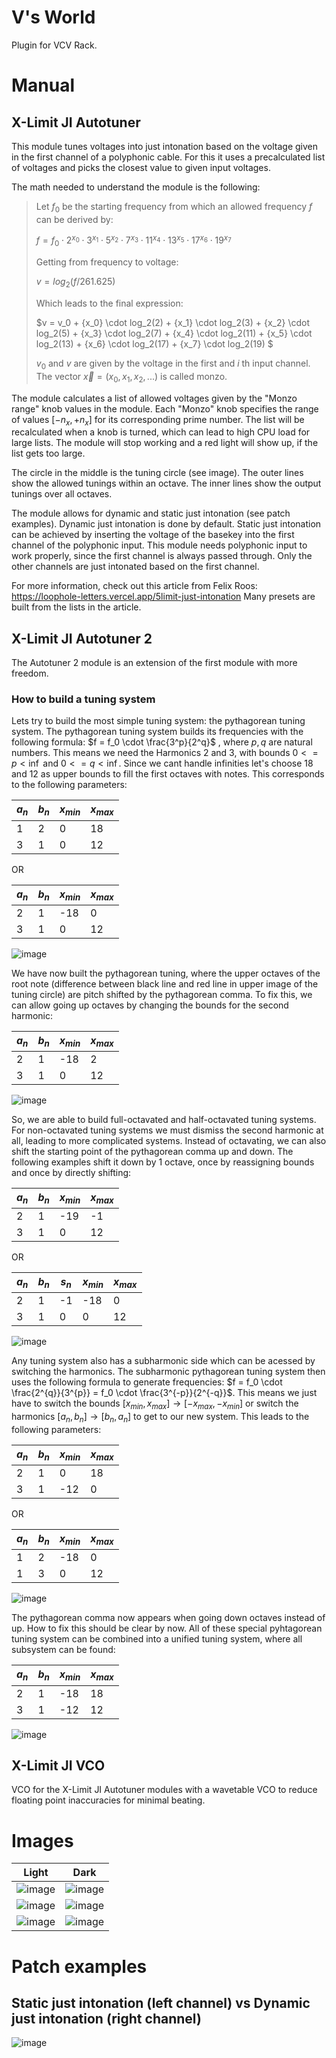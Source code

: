 # V's World
Plugin for VCV Rack.

# Manual

## X-Limit JI Autotuner
This module tunes voltages into just intonation based on the voltage given in the first channel of a polyphonic cable.
For this it uses a precalculated list of voltages and picks the closest value to given input voltages.

The math needed to understand the module is the following:

> Let $f_0$ be the starting frequency from which an allowed frequency $f$ can be derived by:
> 
> $f = f_0 \cdot 2^{x_0} \cdot 3^{x_1} \cdot 5^{x_2} \cdot 7^{x_3} \cdot 11^{x_4} \cdot 13^{x_5} \cdot 17^{x_6} \cdot 19^{x_7}$
>    
> Getting from frequency to voltage:
>
> $v = log_2(f / 261.625)$
>
> Which leads to the final expression:
>
> $v = v_0 + {x_0} \cdot log_2(2) + {x_1} \cdot log_2(3) + {x_2} \cdot log_2(5) + {x_3} \cdot log_2(7) + {x_4} \cdot log_2(11) + {x_5} \cdot log_2(13) + {x_6} \cdot log_2(17) + {x_7} \cdot log_2(19) $
>
> $v_0$ and $v$ are given by the voltage in the first and $i$ th input channel.
> The vector $\vec{x} = (x_0, x_1, x_2, ...)$ is called monzo.

The module calculates a list of allowed voltages given by the "Monzo range" knob values in the module. 
Each "Monzo" knob specifies the range of values $[-n_x, +n_x]$ for its corresponding prime number.
The list will be recalculated when a knob is turned, which can lead to high CPU load for large lists.
The module will stop working and a red light will show up, if the list gets too large.

The circle in the middle is the tuning circle (see image).
The outer lines show the allowed tunings within an octave.
The inner lines show the output tunings over all octaves.

The module allows for dynamic and static just intonation (see patch examples).
Dynamic just intonation is done by default.
Static just intonation can be achieved by inserting the voltage of the basekey into the first channel of the polyphonic input.
This module needs polyphonic input to work properly, since the first channel is always passed through.
Only the other channels are just intonated based on the first channel.

For more information, check out this article from Felix Roos: https://loophole-letters.vercel.app/5limit-just-intonation
Many presets are built from the lists in the article.

## X-Limit JI Autotuner 2
The Autotuner 2 module is an extension of the first module with more freedom. 

### How to build a tuning system
Lets try to build the most simple tuning system: the pythagorean tuning system.
The pythagorean tuning system builds its frequencies with the following formula: $f = f_0 \cdot \frac{3^p}{2^q}$ , where $p,q$ are natural numbers.
This means we need the Harmonics 2 and 3, with bounds $0 <= p < \inf$ and $0 <= q < \inf$. Since we cant handle infinities let's choose 18 and 12 as upper bounds to fill the first octaves with notes.
This corresponds to the following parameters:

| $a_n$ | $b_n$ | $x_{min}$ | $x_{max}$ |
|----------|----------|----------| --|
| 1 | 2  | 0  | 18 |
| 3 | 1 | 0  | 12  |

OR

| $a_n$ | $b_n$ | $x_{min}$ | $x_{max}$ |
|----------|----------|----------| --|
| 2       | 1  | -18  | 0 |
| 3 | 1 | 0  | 12  |

![image](https://github.com/user-attachments/assets/3ef2507d-9e53-4600-b27d-e93854845e7d)

We have now built the pythagorean tuning, where the upper octaves of the root note (difference between black line and red line in upper image of the tuning circle) are pitch shifted by the pythagorean comma. To fix this, we can allow going up octaves by changing the bounds for the second harmonic:

| $a_n$ | $b_n$ | $x_{min}$ | $x_{max}$ |
|----------|----------|----------| --|
| 2       | 1  | -18  | 2 |
| 3 | 1 | 0  | 12  |

![image](https://github.com/user-attachments/assets/5cfb4cce-0d64-49e8-971a-5ab528cf1d3b)

So, we are able to build full-octavated and half-octavated tuning systems. For non-octavated tuning systems we must dismiss the second harmonic at all, leading to more complicated systems.
Instead of octavating, we can also shift the starting point of the pythagorean comma up and down. The following examples shift it down by 1 octave, once by reassigning bounds and once by directly shifting:

| $a_n$ | $b_n$ | $x_{min}$ | $x_{max}$ |
|----------|----------|----------| --|
| 2       | 1  | -19  | -1 |
| 3 | 1 | 0  | 12  |

OR

| $a_n$ | $b_n$ | $s_n$ | $x_{min}$ | $x_{max}$ |
|----------|----------|-----|-----| --|
| 2       | 1 | -1 | -18  | 0 |
| 3 | 1 | 0 | 0  | 12  |

![image](https://github.com/user-attachments/assets/7c601872-7698-489d-8325-f1d0e9d9b501)

Any tuning system also has a subharmonic side which can be acessed by switching the harmonics. The subharmonic pythagorean tuning system then uses the following formula to generate frequencies: $f = f_0 \cdot \frac{2^{q}}{3^{p}} = f_0 \cdot \frac{3^{-p}}{2^{-q}}$. This means we just have to switch the bounds $[x_{min},x_{max}] \rightarrow [-x_{max}, -x_{min}]$ or switch the harmonics $[a_n,b_n]\rightarrow [b_n,a_n]$ to get to our new system. This leads to the following parameters:

| $a_n$ | $b_n$ | $x_{min}$ | $x_{max}$ |
|----------|----------|----------| --|
| 2       | 1  | 0  | 18 |
| 3 | 1 | -12  | 0  |

OR

| $a_n$ | $b_n$ | $x_{min}$ | $x_{max}$ |
|----------|----------|----------| --|
| 1 | 2 | -18  | 0 |
| 1 | 3 | 0  | 12  |

![image](https://github.com/user-attachments/assets/76f414f5-cc50-4bf0-8af4-fc00460287eb)


The pythagorean comma now appears when going down octaves instead of up. How to fix this should be clear by now.
All of these special pyhtagorean tuning system can be combined into a unified tuning system, where all subsystem can be found:

| $a_n$ | $b_n$ | $x_{min}$ | $x_{max}$ |
|----------|----------|----------| --|
| 2 | 1 | -18  | 18 |
| 3 | 1 | -12  | 12 |

![image](https://github.com/user-attachments/assets/b2114231-ca8e-4e5c-b789-676908a38d5e)



## X-Limit JI VCO
VCO for the X-Limit JI Autotuner modules with a wavetable VCO to reduce floating point inaccuracies for minimal beating.

# Images
Light | Dark
:-------------------------:|:-------------------------:
![image](https://github.com/user-attachments/assets/01bec857-770c-4400-bad2-4a0b1ce062de) | ![image](https://github.com/user-attachments/assets/eec7b422-13fc-4270-b9ed-3976062abaca)
![image](https://github.com/user-attachments/assets/4cffd61c-d0e5-4cb2-bbae-cd3f695b852a) | ![image](https://github.com/user-attachments/assets/975297ee-607d-40c6-9e3a-e69d0d4e643e)
![image](https://github.com/user-attachments/assets/a52b8812-b058-4591-9617-433d74923c83) | ![image](https://github.com/user-attachments/assets/e980ce36-bba0-4941-8215-fb5a7951c1b2)


# Patch examples
## Static just intonation (left channel) vs Dynamic just intonation (right channel)

![image](https://github.com/user-attachments/assets/40f583b1-b0d4-41f8-8336-584b8bd0d0a5)


